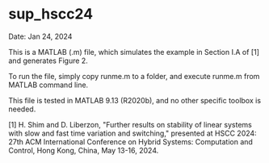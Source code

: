 # sup_hscc24

Date: Jan 24, 2024

This is a MATLAB (.m) file, which simulates the example in Section I.A of [1] and generates Figure 2.

To run the file, simply copy runme.m to a folder, and execute runme.m from MATLAB command line.

This file is tested in MATLAB 9.13 (R2020b), and no other specific toolbox is needed.

[1] H. Shim and D. Liberzon, "Further results on stability of linear systems with slow and fast time variation and switching," presented at HSCC 2024: 27th ACM International Conference on Hybrid Systems: Computation and Control, Hong Kong, China, May 13-16, 2024.
